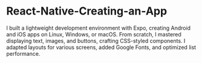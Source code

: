 # React-Native-Creating-an-App
I built a lightweight development environment with Expo, creating Android and iOS apps on Linux, Windows, or macOS. From scratch, I mastered displaying text, images, and buttons, crafting CSS-styled components. I adapted layouts for various screens, added Google Fonts, and optimized list performance.
